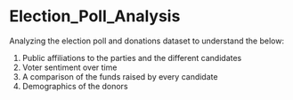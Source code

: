 # Election_Poll_Analysis

Analyzing the election poll and donations dataset to understand the below:
1. Public affiliations to the parties and the different candidates
2. Voter sentiment over time
3. A comparison of the funds raised by every candidate
4. Demographics of the donors
